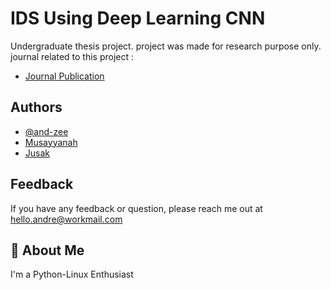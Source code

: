 
# IDS Using Deep Learning CNN

Undergraduate thesis project.
project was made for research purpose only.
journal related to this project :
 - [Journal Publication](https://jeecs.ubhara.ac.id/index.php/JeecsV6N2/article/download/203/236)



## Authors

- [@and-zee](https://www.github.com/and-zee)
- [Musayyanah](mailto:musayyanah@dinamika.ac.id)
- [Jusak](mailto:jusak@dinamika.ac.id)

## Feedback

If you have any feedback or question, please reach me out at hello.andre@workmail.com


## 🚀 About Me
I'm a Python-Linux Enthusiast

